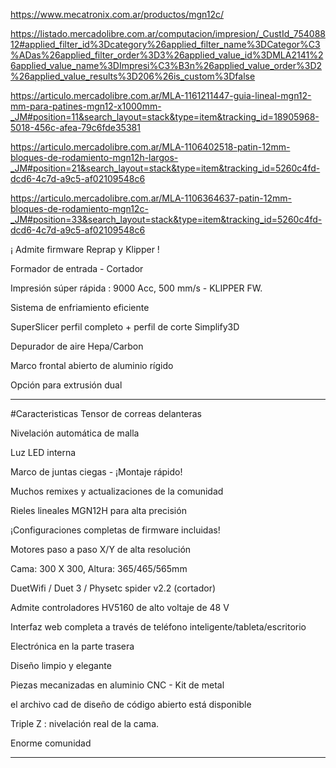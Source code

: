 https://www.mecatronix.com.ar/productos/mgn12c/

https://listado.mercadolibre.com.ar/computacion/impresion/_CustId_75408812#applied_filter_id%3Dcategory%26applied_filter_name%3DCategor%C3%ADas%26applied_filter_order%3D3%26applied_value_id%3DMLA2141%26applied_value_name%3DImpresi%C3%B3n%26applied_value_order%3D2%26applied_value_results%3D206%26is_custom%3Dfalse

https://articulo.mercadolibre.com.ar/MLA-1161211447-guia-lineal-mgn12-mm-para-patines-mgn12-x1000mm-_JM#position=11&search_layout=stack&type=item&tracking_id=18905968-5018-456c-afea-79c6fde35381

https://articulo.mercadolibre.com.ar/MLA-1106402518-patin-12mm-bloques-de-rodamiento-mgn12h-largos-_JM#position=21&search_layout=stack&type=item&tracking_id=5260c4fd-dcd6-4c7d-a9c5-af02109548c6

https://articulo.mercadolibre.com.ar/MLA-1106364637-patin-12mm-bloques-de-rodamiento-mgn12c-_JM#position=33&search_layout=stack&type=item&tracking_id=5260c4fd-dcd6-4c7d-a9c5-af02109548c6


¡ Admite firmware Reprap y Klipper !

Formador de entrada - Cortador

Impresión súper rápida : 9000 Acc, 500 mm/s - KLIPPER FW.

Sistema de enfriamiento eficiente

SuperSlicer perfil completo + perfil de corte Simplify3D

Depurador de aire Hepa/Carbon

Marco frontal abierto de aluminio rígido

Opción para extrusión dual

***
#Caracteristicas
Tensor de correas delanteras

Nivelación automática de malla

Luz LED interna

Marco de juntas ciegas - ¡Montaje rápido!

Muchos remixes y actualizaciones de la comunidad 

Rieles lineales MGN12H para alta precisión

¡Configuraciones completas de firmware incluidas!

Motores paso a paso X/Y de alta resolución

Cama: 300 X 300, Altura: 365/465/565mm

DuetWifi / Duet 3 / Physetc spider v2.2 (cortador)

Admite controladores HV5160 de alto voltaje de 48 V 

Interfaz web completa a través de teléfono inteligente/tableta/escritorio

Electrónica en la parte trasera

Diseño limpio y elegante

Piezas mecanizadas en aluminio CNC -  Kit de metal

el archivo cad de diseño de código abierto está disponible

Triple Z : nivelación real de la cama.

Enorme comunidad
***
